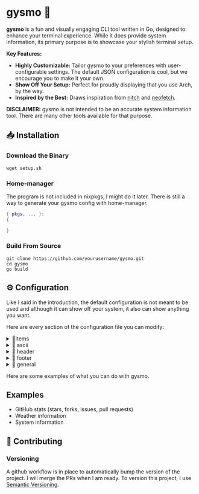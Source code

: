 # gysmo 🚀

**gysmo** is a fun and visually engaging CLI tool written in Go, designed to enhance your terminal experience. While it does provide system information, its primary purpose is to showcase your stylish terminal setup.

**Key Features:**
- **Highly Customizable:** Tailor gysmo to your preferences with user-configurable settings. The default JSON configuration is cool, but we encourage you to make it your own.
- **Show Off Your Setup:** Perfect for proudly displaying that you use Arch, by the way.
- **Inspired by the Best:** Draws inspiration from [nitch](https://github.com/ssleert/nitch) and [neofetch](https://github.com/dylanaraps/neofetch).

**DISCLAIMER:**
gysmo is not intended to be an accurate system information tool. There are many other tools available for that purpose.

## 📥 Installation

### Download the Binary
```shell
wget setup.sh
```

### Home-manager
The program is not included in nixpkgs, I might do it later.
There is still a way to generate your gysmo config with home-manager.

```nix
{ pkgs, ... }:
{

}
```

### Build From Source
```shell
git clone https://github.com/yourusername/gysmo.git
cd gysmo
go build
```

## ⚙️ Configuration
Like I said in the introduction, the default configuration is not meant to be used and although it can show off your system, it also can show anything you want.

Here are every section of the configuration file you can modify:
<details>
  <summary>📝Items</summary>
  The items section is where you define what you want to show in your gysmo main menu. The following is an example configuration:

  ```json
  "items": [
    {
      "alias": "user",
      "name": "user",
      "icon": "",
      "value_color": "purple",
      "text_color": "",
      "image_color": "red",
      "value": "Custom value"
    },
    {
      "alias": "name-alias",
      "name": "name",
      "icon": "",
      "value_color": "purple",
      "text_color": "green",
      "image_color": "red"
    }
  ]
  ```

Here is a brief explanation of each option:

| Option       | Description                                                                 | Example Value       |
|--------------|-----------------------------------------------------------------------------|---------------------|
| `alias`      | This is the value that will be shown in the middle of the menu.             | `"username"`        |
| `name`       | This is the system value gysmo will return.                                 | `"user"`            |
| `icon`       | An icon to display alongside the item.                                      | `""`               |
| `value_color`| The color of the value text.                                                | `"purple"`          |
| `text_color` | The color of the item text.                                                 | `"green"`           |
| `image_color`| The color of the icon.                                                      | `"red"`             |
| `value`      | A custom value to display for the item. (will replace the value returned by the keyword)                                    | `"Custom value"`    |

## Keywords for `name` Option
Some values of /etc/os-release are not available on some distros, look at [os-release](https://github.com/which-distro/os-release) to get an idea.

| Keyword                | Description                                      | Example Value            |
|------------------------|--------------------------------------------------|--------------------------|
| `os_ansi_color`        | ANSI color of the /etc/os-release                             | `"osRelease.ANSI_COLOR"`   |
| `os_pretty_name`       | Pretty name of the /etc/os-release                            | `"NixOS 25.05 (Warbler)"`  |
| `os_bug_report_url`    | Bug report URL of the /etc/os-release                         | `"https://github.com/NixOS/nixpkgs/issues"`|
| `os_build_id`          | Build ID of the /etc/os-release                               | `"25.05.20250204.799ba5b"`     |
| `os_cpe_name`          | CPE name of the /etc/os-release                               | `"cpe:/o:nixos:nixos:25.05"`     |
| `os_default_hostname`  | Default hostname of the /etc/os-release                       | `"nixos"`|
| `os_documentation_url` | Documentation URL of the /etc/os-release                      | `"https://nixos.org/learn.html"`|
| `os_home_url`          | Home URL of the /etc/os-release                               | `"https://nixos.org/"`     |
| `os_id`                | ID of the /etc/os-release                                     | `"nixos"`           |
| `os_id_like`           | ID like of the /etc/os-release                                | `"osRelease.ID_LIKE"`      |
| `os_image_id`          | Image ID of the /etc/os-release                               | `"osRelease.IMAGE_ID"`     |
| `os_image_version`     | Image version of the /etc/os-release                          | `"osRelease.IMAGE_VERSION"`|
| `os_version`           | Version of the /etc/os-release                                | `"25.05 (Warbler)"`      |
| `os_logo`              | Logo of the /etc/os-release                                   | `"nix-snowflake"`         |
| `os_name`              | Name of the /etc/os-release                                   | `"NixOS"`         |
| `os_support_url`       | Support URL of the /etc/os-release                            | `"https://nixos.org/community.html"`  |
| `os_variant`           | Variant of the /etc/os-release                                | `"osRelease.VARIANT"`      |
| `os_variant_id`        | Variant ID of the /etc/os-release                             | `"osRelease.VARIANT_ID"`   |
| `os_vendor_name`       | Vendor name of the /etc/os-release                            | `"NixOS"`  |
| `os_vendor_url`        | Vendor URL of the /etc/os-release                             | `"https://nixos.org/"`   |
| `os_version_codename`  | Version codename of the /etc/os-release                       | `"warbler"`|
| `os_version_id`        | Version ID of the /etc/os-release                             | `"25.05"`   |
| `user`                 | Username of the current user                     | `"user"`          |
| `hostname`             | Hostname of the system                           | `"hostname"`          |
| `kernel`               | Kernel version of the system                     | `"6.6.75"`     |
| `shell`                | Default shell of the user                        | `"zsh"`             |
| `uptime`               | System uptime                                    | `"19:44:53"`            |
| `dm`                   | Desktop manager                                  | `"KDE"`    |
| `gpu`                  | GPU information                                  | `"GPU Info"`           |
| `cpu`                  | CPU information                                  | `"CPU Info"`           |
| `ram`                  | RAM information                                  | `"RAM Info"`           |
| `drive`                | Drive information                                | `"Drive Info"`         |
| `gpu %`                | GPU usage percentage                             | `"GPU Usage"`          |
| `cpu %`                | CPU usage percentage                             | `"CPU Usage"`          |
| `ram %`                | RAM usage percentage                             | `"RAM Usage"`          |
| `drive %`              | Drive usage percentage                           | `"Drive Usage"`        |
| `term`                 | Terminal information                             | `"ghostty"`          |
| `processes`            | Number of running processes                      | `"121"`|
| `wm`            | Window Manager                     | `"none+bpswm"`|
| ``            | Number of running processes                      | `"121"`|
| `processes`            | Number of running processes                      | `"121"`|
| `processes`            | Number of running processes                      | `"121"`|
| `processes`            | Number of running processes                      | `"121"`|
| `processes`            | Number of running processes                      | `"121"`|
| `processes`            | Number of running processes                      | `"121"`|

  ⚠️ **WARNING**: If you are using custom images, the borders might get messed up. Using icons from [Nerd Fonts](https://www.nerdfonts.com/) seems to work fine.
</details>

<details>
  <summary>🎨 ascii</summary>
I don't aim to keep millions of ASCII art in this repo.

I might open an Issue so people can share their ASCII art.

Instead, I suggest you get the ASCII art you like from the following sources:

### Sources
- [asciiart.eu](https://www.asciiart.eu/) (all the gysmo ASCII art were made there)
- [asciiflow](https://asciiflow.com/#/)


Here is an example of the ASCII configuration:
the ascii section is a simple dictionnary with the following options:

  ```json
  "ascii": {
    "path": "ascii/gysmo4",
    "colors": "red",
    "enabled": true,
    "padding": 2
  },
  ```

</details>

<details>
  <summary>📝 header</summary>

  ```json
  "header": {
    "enabled": true,
    "text": "NixOS",
    "text_color": "white",
    "line": true,
    "line_color": "red"
  },
  ```
</details>

<details>
  <summary>📝 footer</summary>

  ```json
  "footer": {
    "enabled": true,
    "text": "gysmo",
    "text_color": "white",
    "line": true,
    "line_color": "red"
  },
  ```
</details>

<details>
  <summary>📝 general</summary>

  ```json
  "general": {
    "padding": 2,
    "left_padding": 200,
    "menu_type": "box"
  }
  ```

</details>

Here are some examples of what you can do with gysmo.
## Examples
- GitHub stats (stars, forks, issues, pull requests)
- Weather information
- System information

## 🤝 Contributing

### Versioning
A github workflow is in place to automatically bump the version of the project. I will merge the PRs when I am ready.
To version this project, I use [Semantic Versioning](https://semver.org/).
